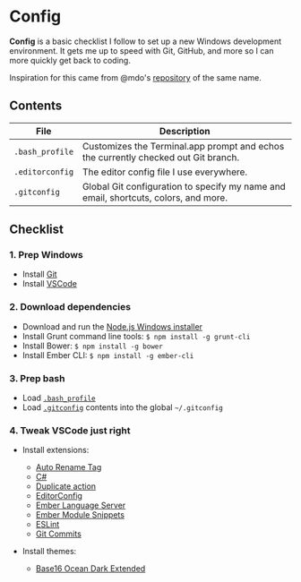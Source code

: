 # Config

**Config** is a basic checklist I follow to set up a new Windows development environment. It gets
me up to speed with Git, GitHub, and more so I can more quickly get back to coding.

Inspiration for this came from @mdo's [repository](https://github.com/mdo/config) of the same name.

## Contents

| File | Description |
| --- | --- |
| `.bash_profile` | Customizes the Terminal.app prompt and echos the currently checked out Git branch. |
| `.editorconfig` | The editor config file I use everywhere. |
| `.gitconfig` | Global Git configuration to specify my name and email, shortcuts, colors, and more. |

## Checklist

### 1. Prep Windows

- Install [Git](https://git-scm.com/download/windows)
- Install [VSCode](https://code.visualstudio.com/)

### 2. Download dependencies

- Download and run the [Node.js Windows installer](http://nodejs.org/download/)
- Install Grunt command line tools: `$ npm install -g grunt-cli`
- Install Bower: `$ npm install -g bower`
- Install Ember CLI: `$ npm install -g ember-cli`

### 3. Prep bash

- Load [`.bash_profile`](.bash_profile)
- Load [`.gitconfig`](.gitconfig) contents into the global `~/.gitconfig`

### 4. Tweak VSCode just right

- Install extensions:
  - [Auto Rename Tag](https://github.com/formulahendry/vscode-auto-rename-tag.git)
  - [C#](https://marketplace.visualstudio.com/items?itemName=ms-vscode.csharp)
  - [Duplicate action](https://marketplace.visualstudio.com/items?itemName=mrmlnc.vscode-duplicate)
  - [EditorConfig](https://marketplace.visualstudio.com/items?itemName=EditorConfig.EditorConfig)
  - [Ember Language Server](https://github.com/emberwatch/vscode-ember)
  - [Ember Module Snippets](https://github.com/candidmetrics/ember-module-snippets)
  - [ESLint](https://marketplace.visualstudio.com/items?itemName=dbaeumer.vscode-eslint)
  - [Git Commits](https://github.com/Exelord/git-commits)

- Install themes:
  - [Base16 Ocean Dark Extended](https://marketplace.visualstudio.com/items?itemName=kleber-swf.ocean-dark-extended)
